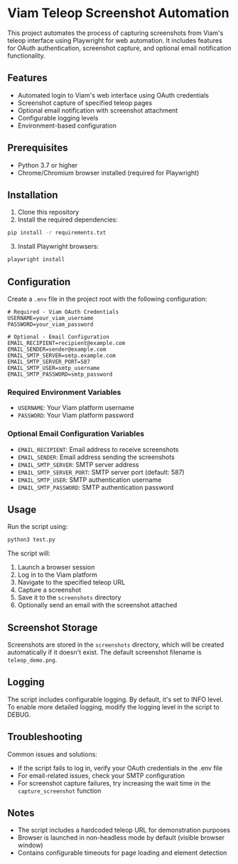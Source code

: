 # Viam Teleop Screenshot Automation

This project automates the process of capturing screenshots from Viam's teleop interface using Playwright for web automation. It includes features for OAuth authentication, screenshot capture, and optional email notification functionality.

## Features

- Automated login to Viam's web interface using OAuth credentials
- Screenshot capture of specified teleop pages
- Optional email notification with screenshot attachment
- Configurable logging levels
- Environment-based configuration

## Prerequisites

- Python 3.7 or higher
- Chrome/Chromium browser installed (required for Playwright)

## Installation

1. Clone this repository
2. Install the required dependencies:
```bash
pip install -r requirements.txt
```
3. Install Playwright browsers:
```bash
playwright install
```

## Configuration

Create a `.env` file in the project root with the following configuration:

```env
# Required - Viam OAuth Credentials
USERNAME=your_viam_username
PASSWORD=your_viam_password

# Optional - Email Configuration
EMAIL_RECIPIENT=recipient@example.com
EMAIL_SENDER=sender@example.com
EMAIL_SMTP_SERVER=smtp.example.com
EMAIL_SMTP_SERVER_PORT=587
EMAIL_SMTP_USER=smtp_username
EMAIL_SMTP_PASSWORD=smtp_password
```

### Required Environment Variables
- `USERNAME`: Your Viam platform username
- `PASSWORD`: Your Viam platform password

### Optional Email Configuration Variables
- `EMAIL_RECIPIENT`: Email address to receive screenshots
- `EMAIL_SENDER`: Email address sending the screenshots
- `EMAIL_SMTP_SERVER`: SMTP server address
- `EMAIL_SMTP_SERVER_PORT`: SMTP server port (default: 587)
- `EMAIL_SMTP_USER`: SMTP authentication username
- `EMAIL_SMTP_PASSWORD`: SMTP authentication password

## Usage

Run the script using:
```bash
python3 test.py
```

The script will:
1. Launch a browser session
2. Log in to the Viam platform
3. Navigate to the specified teleop URL
4. Capture a screenshot
5. Save it to the `screenshots` directory
6. Optionally send an email with the screenshot attached

## Screenshot Storage

Screenshots are stored in the `screenshots` directory, which will be created automatically if it doesn't exist. The default screenshot filename is `teleop_demo.png`.

## Logging

The script includes configurable logging. By default, it's set to INFO level. To enable more detailed logging, modify the logging level in the script to DEBUG.

## Troubleshooting

Common issues and solutions:
- If the script fails to log in, verify your OAuth credentials in the .env file
- For email-related issues, check your SMTP configuration
- For screenshot capture failures, try increasing the wait time in the `capture_screenshot` function

## Notes

- The script includes a hardcoded teleop URL for demonstration purposes
- Browser is launched in non-headless mode by default (visible browser window)
- Contains configurable timeouts for page loading and element detection
